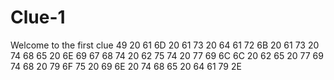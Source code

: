 # Clue-1
Welcome to the first clue
49 20 61 6D 20 61 73 20 64 61 72 6B 20 61 73 20 74 68 65 20 6E 69 67 68 74 20 62 75 74 20 77 69 6C 6C 20 62 65 20 77 69 74 68 20 79 6F 75 20 69 6E 20 74 68 65 20 64 61 79 2E
